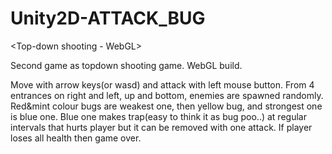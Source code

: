 # Unity2D-ATTACK_BUG
&lt;Top-down shooting - WebGL>

Second game as topdown shooting game. WebGL build.

Move with arrow keys(or wasd) and attack with left mouse button. From 4 entrances on right and left, up and bottom, enemies are spawned randomly. Red&mint colour bugs are weakest one, then yellow bug, and strongest one is blue one. Blue one makes trap(easy to think it as bug poo..) at regular intervals that hurts player but it can be removed with one attack. If player loses all health then game over.
